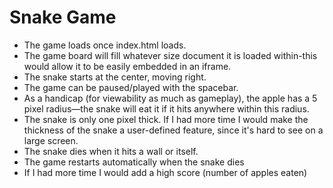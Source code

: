 # Snake Game

- The game loads once index.html loads.
- The game board will fill whatever size document it is loaded within-this would allow it to be easily embedded in an iframe.
- The snake starts at the center, moving right.
- The game can be paused/played with the spacebar.
- As a handicap (for viewability as much as gameplay), the apple has a 5 pixel radius—the snake will eat it if it hits anywhere within this radius.
- The snake is only one pixel thick. If I had more time I would make the thickness of the snake a user-defined feature, since it's hard to see on a large screen.
- The snake dies when it hits a wall or itself.
- The game restarts automatically when the snake dies
- If I had more time I would add a high score (number of apples eaten)